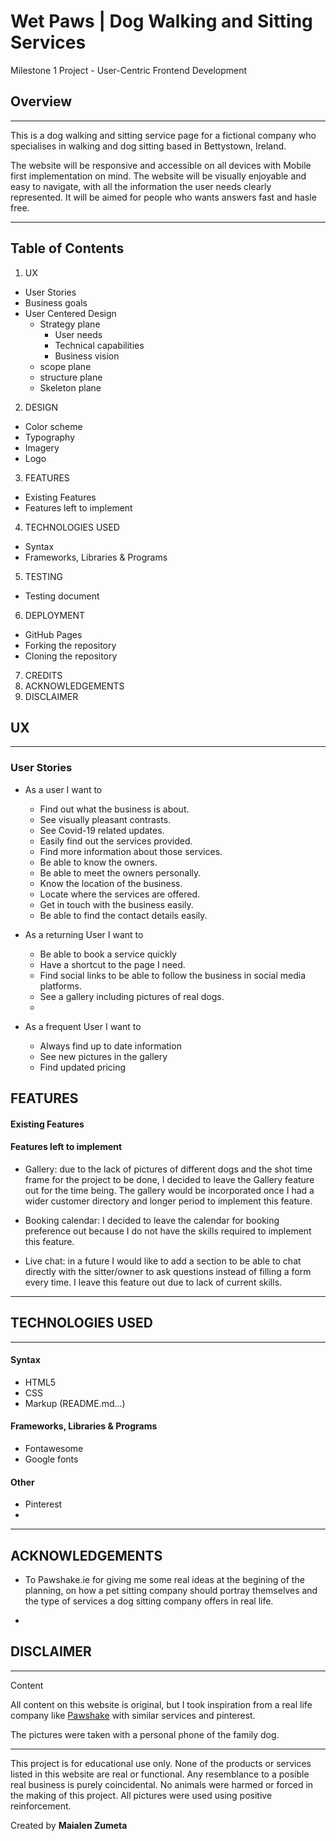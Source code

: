 # **Wet Paws** | Dog Walking and Sitting Services
Milestone 1 Project - User-Centric Frontend Development 

## Overview

---

This is a dog walking and sitting service page for a fictional company
who specialises in walking and dog sitting based in Bettystown, Ireland.

The website will be responsive and accessible on all devices with Mobile first 
implementation on mind. The website will be visually enjoyable and easy to navigate,
with all the information the user needs clearly represented. It will be aimed for people
who wants answers fast and hasle free.

---

## Table of Contents
1. UX
- User Stories
- Business goals
- User Centered Design
    - Strategy plane
        - User needs
        - Technical capabilities
        - Business vision
    - scope plane
    - structure plane
    - Skeleton plane
2. DESIGN
- Color scheme
- Typography
- Imagery
- Logo
3. FEATURES
- Existing Features
- Features left to implement
4. TECHNOLOGIES USED
- Syntax
- Frameworks, Libraries & Programs
5. TESTING
- Testing document
6. DEPLOYMENT
- GitHub Pages
- Forking the repository
- Cloning the repository
7. CREDITS
8. ACKNOWLEDGEMENTS
9. DISCLAIMER


## UX

---

### User Stories

- As a user I want to
    - Find out what the business is about.
    - See visually pleasant contrasts.
    - See Covid-19 related updates.
    - Easily find out the services provided.
    - Find more information about those services.
    - Be able to know the owners.
    - Be able to meet the owners personally.
    - Know the location of the business.
    - Locate where the services are offered.
    - Get in touch with the business easily.
    - Be able to find the contact details easily.

- As a returning User I want to 
    - Be able to book a service quickly 
    - Have a shortcut to the page I need.
    - Find social links to be able to follow the business in social media platforms.
    - See a gallery including pictures of real dogs.
    - 

- As a frequent User I want to
    - Always find up to date information
    - See new pictures in the gallery
    - Find updated pricing
    







## FEATURES

#### Existing Features


#### Features left to implement

- Gallery: due to the lack of pictures of different dogs and the shot time frame for the project to be done,
I decided to leave the Gallery feature out for the time being. The gallery would be incorporated
once I had a wider customer directory and longer period to implement this feature. 

- Booking calendar: I decided to leave the calendar for booking preference out because I do not have the skills
required to implement this feature.

- Live chat: in a future I would like to add a section to be able to chat directly with the sitter/owner to ask
questions instead of filling a form every time. I leave this feature out due to lack of current skills.



---

## TECHNOLOGIES USED

---

#### Syntax
- HTML5
- CSS
- Markup (README.md...)

#### Frameworks, Libraries & Programs
- Fontawesome
- Google fonts

#### Other
- Pinterest
- 

---

## ACKNOWLEDGEMENTS

- To Pawshake.ie for giving me some real ideas at the begining of the planning, on how a pet sitting company should portray themselves and 
the type of services a dog sitting company offers in real life.

- 


## DISCLAIMER
---
Content

All content on this website is original, but I took inspiration from a real life company  like 
[Pawshake](https://www.pawshake.ie/) with similar services and pinterest.


The pictures were taken with a personal phone of the family dog.

---
This project is for educational use only. None of the products or services listed
in this website are real or functional. Any resemblance to a posible real business is purely coincidental.
No animals were harmed or forced in the making of this project. All pictures were used
using positive reinforcement.

Created by **Maialen Zumeta**